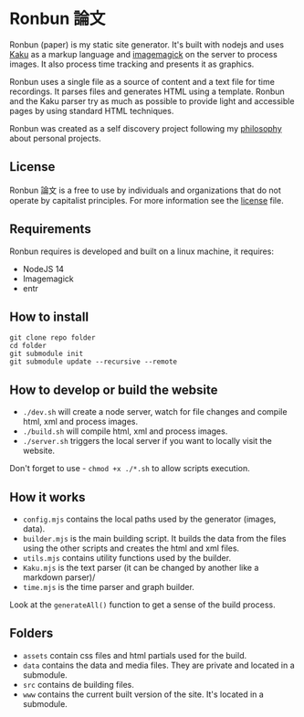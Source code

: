 # Ronbun 論文

Ronbun (paper) is my static site generator. It's built with nodejs and uses [Kaku](https://thomasorus.com/kaku.html) as a markup language and [imagemagick](https://imagemagick.org/index.php) on the server to process images. It also process time tracking and presents it as graphics.

Ronbun uses a single file as a source of content and a text file for time recordings. It parses files and generates HTML using a template. Ronbun and the Kaku parser try as much as possible to provide light and accessible pages by using standard HTML techniques.

Ronbun was created as a self discovery project following my [philosophy](https://thomasorus.com/tools.html) about personal projects.

## License

Ronbun 論文 is a free to use by individuals and organizations that do not operate by capitalist principles. For more information see the [license](LICENSE.md) file.

## Requirements

Ronbun requires is developed and built on a linux machine, it requires:

- NodeJS 14
- Imagemagick
- entr

## How to install

```
git clone repo folder
cd folder
git submodule init
git submodule update --recursive --remote
```

## How to develop or build the website

- `./dev.sh` will create a node server, watch for file changes and compile html, xml and process images.
- `./build.sh` will compile html, xml and process images.
- `./server.sh` triggers the local server if you want to locally visit the website.

Don't forget to use - `chmod +x ./*.sh` to allow scripts execution.

## How it works

- `config.mjs` contains the local paths used by the generator (images, data).
- `builder.mjs` is the main building script. It builds the data from the files using the other scripts and creates the html and xml files.
- `utils.mjs` contains utility functions used by the builder.
- `Kaku.mjs` is the text parser (it can be changed by another like a markdown parser)/
- `time.mjs` is the time parser and graph builder.

Look at the `generateAll()` function to get a sense of the build process.

## Folders

- `assets` contain css files and html partials used for the build.
- `data` contains the data and media files. They are private and located in a submodule.
- `src` contains de building files.
- `www` contains the current built version of the site. It's located in a submodule.
